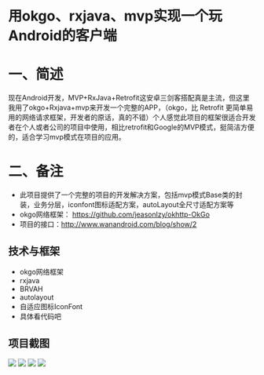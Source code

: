 # 用okgo、rxjava、mvp实现一个玩Android的客户端 #

# 一、简述 #
现在Android开发，MVP+RxJava+Retrofit这安卓三剑客搭配真是主流，但这里我用了okgo+Rxjava+mvp来开发一个完整的APP，（okgo，比 Retrofit 更简单易用的网络请求框架，开发者的原话，真的不错）个人感觉此项目的框架很适合开发者在个人或者公司的项目中使用，相比retrofit和Google的MVP模式，挺简洁方便的，适合学习mvp模式在项目的应用。


# 二、备注 #
- 此项目提供了一个完整的项目的开发解决方案，包括mvp模式Base类的封装，业务分层，iconfont图标适配方案，autoLayout全尺寸适配方案等
- okgo网络框架： https://github.com/jeasonlzy/okhttp-OkGo
- 项目的接口：http://www.wanandroid.com/blog/show/2


## 技术与框架 ##
- okgo网络框架
- rxjava
- BRVAH
- autolayout
- 自适应图标IconFont
- 具体看代码吧

## 项目截图 ##
![](https://user-gold-cdn.xitu.io/2018/2/3/1615ae00b451c48b?w=320&h=568&f=jpeg&s=41339)
![](https://user-gold-cdn.xitu.io/2018/2/3/1615ae00ae746a05?w=320&h=568&f=jpeg&s=50929)
![](https://user-gold-cdn.xitu.io/2018/2/3/1615ae00ae26ce6c?w=320&h=568&f=jpeg&s=28894)
![](https://user-gold-cdn.xitu.io/2018/2/3/1615ae00aeb1419e?w=320&h=568&f=png&s=21729)
